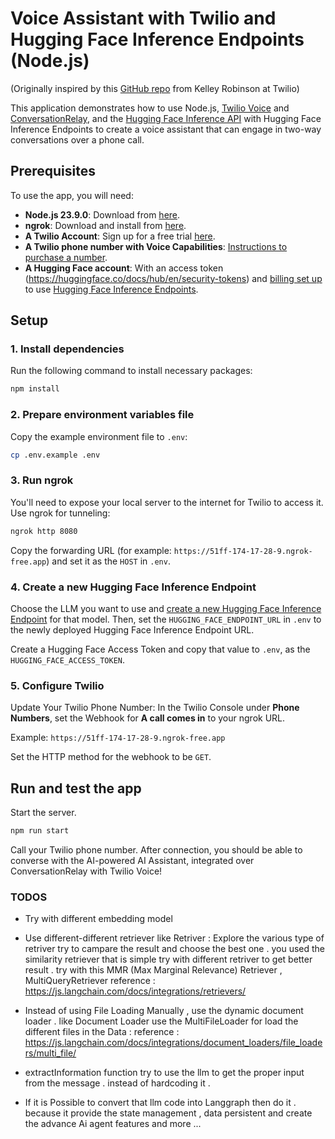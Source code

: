 # Voice Assistant with Twilio and Hugging Face Inference Endpoints (Node.js)

(Originally inspired by this [GitHub repo](https://github.com/robinske/cr-demo) from Kelley Robinson at Twilio)

This application demonstrates how to use Node.js, [Twilio Voice](https://www.twilio.com/docs/voice) and [ConversationRelay](https://www.twilio.com/docs/voice/twiml/connect/conversationrelay), and the [Hugging Face Inference API](https://www.npmjs.com/package/@huggingface/inference) with Hugging Face Inference Endpoints to create a voice assistant that can engage in two-way conversations over a phone call.

## Prerequisites

To use the app, you will need:

- **Node.js 23.9.0**: Download from [here](https://nodejs.org/).
- **ngrok**: Download and install from [here](https://ngrok.com/docs/getting-started/?os=linux#step-1-install).
- **A Twilio Account**: Sign up for a free trial [here](https://www.twilio.com/try-twilio).
- **A Twilio phone number with Voice Capabilities**: [Instructions to purchase a number](https://support.twilio.com/hc/en-us/articles/223180928-How-to-Buy-a-Twilio-Phone-Number).
- **A Hugging Face account**: With an access token (https://huggingface.co/docs/hub/en/security-tokens) and [billing set up](https://huggingface.co/docs/hub/en/billing) to use [Hugging Face Inference Endpoints](https://huggingface.co/inference-endpoints/dedicated).

## Setup

### 1. Install dependencies

Run the following command to install necessary packages:

```bash
npm install
```

### 2. Prepare environment variables file

Copy the example environment file to `.env`:

```bash
cp .env.example .env
```

### 3. Run ngrok

You'll need to expose your local server to the internet for Twilio to access it. Use ngrok for tunneling:

```bash
ngrok http 8080
```

Copy the forwarding URL (for example: `https://51ff-174-17-28-9.ngrok-free.app`) and set it as the `HOST` in `.env`.

### 4. Create a new Hugging Face Inference Endpoint

Choose the LLM you want to use and [create a new Hugging Face Inference Endpoint](https://endpoints.huggingface.co/catalog) for that model. Then, set the `HUGGING_FACE_ENDPOINT_URL` in `.env` to the newly deployed Hugging Face Inference Endpoint URL.

Create a Hugging Face Access Token and copy that value to `.env`, as the `HUGGING_FACE_ACCESS_TOKEN`. 

### 5. Configure Twilio

Update Your Twilio Phone Number: In the Twilio Console under **Phone Numbers**, set the Webhook for **A call comes in** to your ngrok URL.

Example: `https://51ff-174-17-28-9.ngrok-free.app`

Set the HTTP method for the webhook to be `GET`.

## Run and test the app

Start the server.

```bash
npm run start
```

Call your Twilio phone number. After connection, you should be able to converse with the AI-powered AI Assistant, integrated over ConversationRelay with Twilio Voice!


### TODOS 
- Try with different embedding model 
- Use different-different retriever like Retriver : 
    Explore the various type of retriver try to campare the result and choose the best one . you used the similarity retriever that is simple 
    try with different retriver to get better result . try with this MMR (Max Marginal Relevance) Retriever , MultiQueryRetriever
    reference : https://js.langchain.com/docs/integrations/retrievers/


- Instead of using File Loading Manually , use the dynamic document loader . like Document Loader
    use the MultiFileLoader  for load the different files in the Data : 
    reference : https://js.langchain.com/docs/integrations/document_loaders/file_loaders/multi_file/

- extractInformation function try to use the llm to get the proper input from the message  . instead of hardcoding it .
- If it is Possible to convert that llm code into Langgraph then do it . because it provide the state management , data persistent and create the advance Ai agent features and more ...